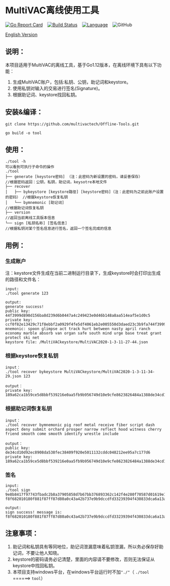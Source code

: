 # MultiVAC离线使用工具
[![Go Report Card](https://goreportcard.com/badge/github.com/multivactech/Offline-Tools)](https://goreportcard.com/report/github.com/multivactech/Offline-Tools)  &ensp;     [![Build Status](https://travis-ci.org/multivactech/Offline-Tools.svg?branch=master)](https://travis-ci.org/multivactech/Offline-Tools) &ensp; [![Language](https://img.shields.io/badge/Language-Go-blue.svg)](https://golang.org/)  &ensp; ![GitHub](https://img.shields.io/github/license/multivactech/Offline-tools)

[English Version](https://github.com/multivactech/Offline-Tools/blob/master/README-en.md)
## 说明：

本项目适用于MultiVAC的离线工具，基于Go1.12版本，在离线环境下具有以下功能：

1. 生成MultiVAC账户，包括:私钥、公钥，助记词和keystore。
2. 使用私钥对输入的交易进行签名(Signature)。
3. 根据助记词、keystore找回私钥。

## 安装&编译：

```
git clone https://github.com/multivactech/Offline-Tools.git

go build -o tool

```

## 使用：

```
./tool -h
可以看到可执行子命令的操作
./tool
├── generate [keystore密码] （注：此密码为新设置的密码，请妥善保存）                 //根据密码返回：公钥，私钥，助记词，keysotre本地文件
├── recover
│   ├── bykeystore [keystore路径] [keystore密码]（注：此密码为之前此账户设置的密码） //根据keystore恢复私钥
│   └── bymnemonic [助记词]                                                    //根据助记词恢复私钥
├── version                                                                   //返回当前离线工具版本信息
└── sign [私钥名称] [签名信息]                                                   //根据私钥对某个签名信息进行签名，返回一个签名完成的信息
```

## 用例：
### 生成账户
注：keystore文件生成在当前二进制运行目录下，生成keystore时会打印出生成的路径和文件名：
```
input:
./tool generate 123

output:
generate success!
public key: 44f3999d890d156ba8d239d6b0447a4c249423e0d46b148a8aa514eaf5e1d0c5
private key: ccf0f82e13429c71f8ebbf2a0929f4fe5df4061eb2e005550d3daed23c3b9fa744f3999d890d156ba8d239d6b0447a4c249423e0d46b148a8aa514eaf5e1d0c5
mnemonic: spoon glimpse act track hurt between nasty april ranch economy marble absorb van organ safe south mind urge base treat grant protect ski net
keystore file: /MultiVACkeystore/MultiVAC2020-1-3-11-27-44.json
```

### 根据keystore恢复私钥
```
input：
./tool recover bykeystore MultiVACkeystore/MultiVAC2020-1-3-11-34-29.json 123

output：
private key: 189a62ca1b59ce5d8bbf539216e0aa5fb9b956749d10e9cfe8623826484a1388de34cd10d92ec8908da538fec38409f920e5011132cddc048212ee95a7c177d6
```
### 根据助记词恢复私钥
```
input：
./tool recover bymnemonic pig roof metal receive fiber script dash aspect deny submit orchard prosper narrow reflect hood witness cherry friend smooth come smooth identify wrestle include

output：
public key: de34cd10d92ec8908da538fec38409f920e5011132cddc048212ee95a7c177d6
private key: 189a62ca1b59ce5d8bbf539216e0aa5fb9b956749d10e9cfe8623826484a1388de34cd10d92ec8908da538fec38409f920e5011132cddc048212ee95a7c177d6
```

### 签名
```
input:
./tool sign 9e8b8417f97743fbadc2b8a37905858d7b67bb376893362c142f4e280f70587d01619e1a8a4b15d0bbf9d8fc210773219279033b771f36e3d833514b2eb1c8df f8f682010180f881f87ff87d80a0c43a42b737e9b9dccdfd33239394f430833dca6a13a217b6f667c647eff031de80a54d5456314c656e35326b367a424d446b577573614b6a6944395a6b6958636242564872736a068dcc8b52b7d2dcc80cd2e4000000a44d5456514c627a374a48694254737053393632524c4b5638476e645746776a41354b3636a44d5456514c627a374a48694254737053393632524c4b5638476e645746776a41354b3636887472616e73666572b2f1a54d5456313969705346716e315179576b4858396e6369315352563135767833345555336e5202893635c9adc5dea000008080808089746573747261777478.a56924309a5f37ff24d7ddddc2aad6d5537a757652341a6541171fd1365ea5fa.123

output:
sign success! message is: f8f682010180f881f87ff87d80a0c43a42b737e9b9dccdfd33239394f430833dca6a13a217b6f667c647eff031de80a54d5456314c656e35326b367a424d446b577573614b6a6944395a6b6958636242564872736a068dcc8b52b7d2dcc80cd2e4000000a44d5456514c627a374a48694254737053393632524c4b5638476e645746776a41354b3636a44d5456514c627a374a48694254737053393632524c4b5638476e645746776a41354b3636887472616e73666572b2f1a54d5456313969705346716e315179576b4858396e6369315352563135767833345555336e5202893635c9adc5dea000008080808089746573747261777478.c4444cae7213b006b4660b90f54fc749fc33e4e797c01d8d10582b68cae90baa62c7a9cf9b50136a1a765cb0f2611a8328ba444515157a1a729640e5c1239b0f.01619e1a8a4b15d0bbf9d8fc210773219279033b771f36e3d833514b2eb1c8df
```

## 注意事项：

1. 助记词和私钥具有等同地位，助记词泄漏意味着私钥泄漏，所以务必保存好助记词，不要让他人知晓。
2. keystore的密码请务必记清楚，里面的内容请不要修改，否则无法保证从keystore中找回私钥。
3. 本项目支持windows平台，在windows平台运行时不加`"./"`（ `./tool` ======> `tool`）

